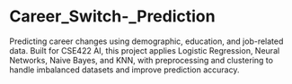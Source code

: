 # Career_Switch-_Prediction
Predicting career changes using demographic, education, and job-related data. Built for CSE422 AI, this project applies Logistic Regression, Neural Networks, Naive Bayes, and KNN, with preprocessing and clustering to handle imbalanced datasets and improve prediction accuracy.
